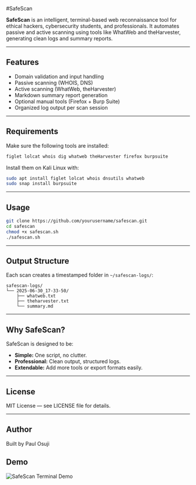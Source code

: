 #SafeScan

**SafeScan** is an intelligent, terminal-based web reconnaissance tool for ethical hackers, cybersecurity students, and professionals. It automates passive and active scanning using tools like WhatWeb and theHarvester, generating clean logs and summary reports.

---

## Features

- Domain validation and input handling
- Passive scanning (WHOIS, DNS)
- Active scanning (WhatWeb, theHarvester)
- Markdown summary report generation
- Optional manual tools (Firefox + Burp Suite)
- Organized log output per scan session

---

## Requirements

Make sure the following tools are installed:

```bash
figlet lolcat whois dig whatweb theHarvester firefox burpsuite
```

Install them on Kali Linux with:

```bash
sudo apt install figlet lolcat whois dnsutils whatweb
sudo snap install burpsuite
```

---

## Usage

```bash
git clone https://github.com/yourusername/safescan.git
cd safescan
chmod +x safescan.sh
./safescan.sh
```

---

## Output Structure

Each scan creates a timestamped folder in `~/safescan-logs/`:

```
safescan-logs/
└── 2025-06-30_17-33-50/
    ├── whatweb.txt
    ├── theharvester.txt
    └── summary.md
```

---

## Why SafeScan?

SafeScan is designed to be:

- **Simple:** One script, no clutter.
- **Professional:** Clean output, structured logs.
- **Extendable:** Add more tools or export formats easily.

---

## License

MIT License — see LICENSE file for details.

---

## Author
Built by Paul Osuji



## Demo

![SafeScan Terminal Demo](safescan/screenshot/safescan-demo.png)
